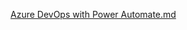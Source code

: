 [Azure DevOps with Power Automate.md](https://dev.to/seenakhan/steps-to-generate-azure-devops-work-items-with-power-automate-34af)
